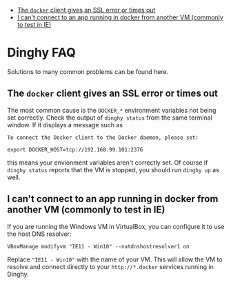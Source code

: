 <!-- START doctoc generated TOC please keep comment here to allow auto update -->
<!-- DON'T EDIT THIS SECTION, INSTEAD RE-RUN doctoc TO UPDATE -->
- [The `docker` client gives an SSL error or times out](#the-docker-client-gives-an-ssl-error-or-times-out)
- [I can't connect to an app running in docker from another VM (commonly to test in IE)](#i-cant-connect-to-an-app-running-in-docker-from-another-vm-commonly-to-test-in-ie)

<!-- END doctoc generated TOC please keep comment here to allow auto update -->

# Dinghy FAQ

Solutions to many common problems can be found here.

## The `docker` client gives an SSL error or times out

The most common cause is the `DOCKER_*` environment variables not being set
correctly. Check the output of `dinghy status` from the same terminal window. If
it displays a message such as

    To connect the Docker client to the Docker daemon, please set:

    export DOCKER_HOST=tcp://192.168.99.101:2376

this means your envionment variables aren't correctly set. Of course if `dinghy
status` reports that the VM is stopped, you should run `dinghy up` as
well.

## I can't connect to an app running in docker from another VM (commonly to test in IE)

If you are running the Windows VM in VirtualBox, you can configure it to use the
host DNS resolver:

    VBoxManage modifyvm "IE11 - Win10" --natdnshostresolver1 on

Replace `"IE11 - Win10"` with the name of your VM. This will allow the VM to
resolve and connect directly to your `http://*.docker` services running in
Dinghy.
